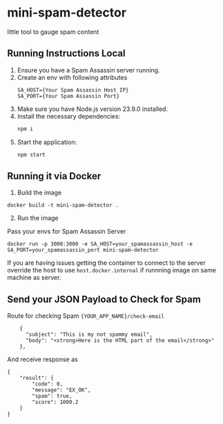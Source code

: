 # mini-spam-detector

little tool to gauge spam content

## Running Instructions Local

1. Ensure you have a Spam Assassin server running.
2. Create an env with following attributes
   ```
   SA_HOST={Your Spam Assassin Host IP}
   SA_PORT={Your Spam Assassin Port}
   ```
3. Make sure you have Node.js version 23.9.0 installed.
4. Install the necessary dependencies:
   ```sh
   npm i
   ```
5. Start the application:
   ```sh
   npm start
   ```

## Running it via Docker

1. Build the image

```
docker build -t mini-spam-detector .
```

2. Run the image

Pass your envs for Spam Assassin Server

```
docker run -p 3000:3000 -e SA_HOST=your_spamassassin_host -e SA_PORT=your_spamassassin_port mini-spam-detector
```

If you are having issues getting the container to connect to the server
override the host to use `host.docker.internal` if runnning image on same machine as server.

## Send your JSON Payload to Check for Spam

Route for checking Spam `{YOUR_APP_NAME}/check-email`

```
    {
      "subject": "This is my not spammy email",
      "body": "<strong>Here is the HTML part of the email</strong>"
    },
```

And receive response as

```
{
	"result": {
		"code": 0,
		"message": "EX_OK",
		"spam": true,
		"score": 1000.2
	}
}
```
